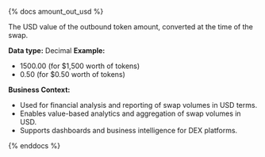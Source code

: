 {% docs amount_out_usd %}

The USD value of the outbound token amount, converted at the time of the swap.

**Data type:** Decimal
**Example:**
- 1500.00 (for $1,500 worth of tokens)
- 0.50 (for $0.50 worth of tokens)

**Business Context:**
- Used for financial analysis and reporting of swap volumes in USD terms.
- Enables value-based analytics and aggregation of swap volumes in USD.
- Supports dashboards and business intelligence for DEX platforms.

{% enddocs %}